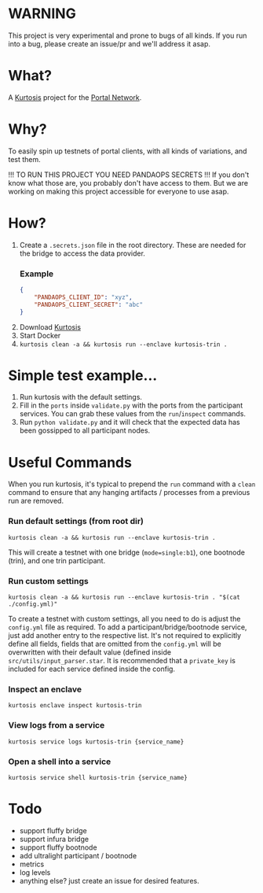 # WARNING
This project is very experimental and prone to bugs of all kinds. If you run into a bug, please create an issue/pr and we'll address it asap.

# What?
A [Kurtosis](https://docs.kurtosis.com/) project for the [Portal Network](https://www.ethportal.net).

# Why?
To easily spin up testnets of portal clients, with all kinds of variations, and test them.

!!! TO RUN THIS PROJECT YOU NEED PANDAOPS SECRETS !!!
If you don't know what those are, you probably don't have access to them. But we are working on making this project accessible for everyone to use asap.

# How?
1. Create a `.secrets.json` file in the root directory. These are needed for the bridge to access the data provider.
    ### Example
    ```json
    {
        "PANDAOPS_CLIENT_ID": "xyz",
        "PANDAOPS_CLIENT_SECRET": "abc"
    }
    ```
2. Download [Kurtosis](https://docs.kurtosis.com/install)
3. Start Docker
4. `kurtosis clean -a && kurtosis run --enclave kurtosis-trin .`

# Simple test example...
1. Run kurtosis with the default settings.
2. Fill in the `ports` inside `validate.py` with the ports from the participant services. You can grab these values from the `run`/`inspect` commands.
3. Run `python validate.py` and it will check that the expected data has been gossipped to all participant nodes.

# Useful Commands
When you run kurtosis, it's typical to prepend the `run` command with a `clean` command to ensure that any hanging artifacts / processes from a previous run are removed.

### Run default settings (from root dir)
`kurtosis clean -a && kurtosis run --enclave kurtosis-trin .`

This will create a testnet with one bridge (`mode=single:b1`), one bootnode (trin), and one trin participant.

### Run custom settings
`kurtosis clean -a && kurtosis run --enclave kurtosis-trin . "$(cat ./config.yml)"`

To create a testnet with custom settings, all you need to do is adjust the `config.yml` file as required. To add a participant/bridge/bootnode service, just add another entry to the respective list. It's not required to explicitly define all fields, fields that are omitted from the `config.yml` will be overwritten with their default value (defined inside `src/utils/input_parser.star`. It is recommended that a `private_key` is included for each service defined inside the config.

### Inspect an enclave
`kurtosis enclave inspect kurtosis-trin`

### View logs from a service
`kurtosis service logs kurtosis-trin {service_name}`

### Open a shell into a service
`kurtosis service shell kurtosis-trin {service_name}`


# Todo
- support fluffy bridge
- support infura bridge
- support fluffy bootnode
- add ultralight participant / bootnode
- metrics
- log levels
- anything else? just create an issue for desired features.
